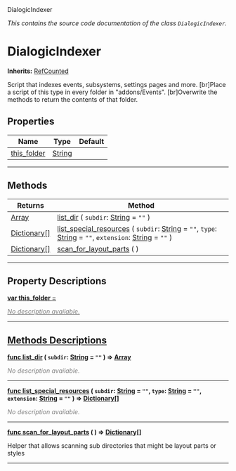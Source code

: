 
<div class="header-banner purple">
<div class="header-label purple">DialogicIndexer</div>
</div>

*This contains the source code documentation of the class `DialogicIndexer`.*
        
# DialogicIndexer
**Inherits:** [RefCounted](https://docs.godotengine.org/en/latest/classes/class_refcounted.html#class-refcounted)

Script that indexes events, subsystems, settings pages and more. [br]Place a script of this type in every folder in "addons/Events". [br]Overwrite the methods to return the contents of that folder.
## Properties
Name | Type | Default 
--- | --- | --- 
[<span class="hljs-title">this_folder</span>](#property-this_folder) | [String](https://docs.godotengine.org/en/latest/classes/class_string.html#class-string) |   
--- 

## Methods
Returns | Method 
--- | --- 
<span class="hljs-attribute">[Array](https://docs.godotengine.org/en/latest/classes/class_array.html#class-array)</span> | [<span class="hljs-title">list_dir</span>](#property-list_dir) ( `subdir`: [String](https://docs.godotengine.org/en/latest/classes/class_string.html#class-string) = `""` ) 
<span class="hljs-attribute">[Dictionary[]](https://docs.godotengine.org/en/latest/classes/class_dictionary.html#class-dictionary)</span> | [<span class="hljs-title">list_special_resources</span>](#property-list_special_resources) ( `subdir`: [String](https://docs.godotengine.org/en/latest/classes/class_string.html#class-string) = `""`, `type`: [String](https://docs.godotengine.org/en/latest/classes/class_string.html#class-string) = `""`, `extension`: [String](https://docs.godotengine.org/en/latest/classes/class_string.html#class-string) = `""` ) 
<span class="hljs-attribute">[Dictionary[]](https://docs.godotengine.org/en/latest/classes/class_dictionary.html#class-dictionary)</span> | [<span class="hljs-title">scan_for_layout_parts</span>](#property-scan_for_layout_parts) ( ) 
--- 
## Property Descriptions



<a class="header" id="property-this_folder" href="#property-this_folder">**<span class="hljs-attribute">var</span> <span class="hljs-title">this_folder</span> <span style = "color: gray"> = </span> <unknown>** 



 <span style = "color: gray">*No description available.*</span> 

---

## Methods Descriptions



<a class="header" id="method-list_dir" href="#method-list_dir">**<span class="hljs-attribute">func</span> [<span class="hljs-title">list_dir</span>](#property-list_dir) ( `subdir`: [String](https://docs.godotengine.org/en/latest/classes/class_string.html#class-string) = `""` )</a>  ⇒ <span class="hljs-attribute">[Array](https://docs.godotengine.org/en/latest/classes/class_array.html#class-array)</span>** 



 <span style = "color: gray">*No description available.*</span> 

---



<a class="header" id="method-list_special_resources" href="#method-list_special_resources">**<span class="hljs-attribute">func</span> [<span class="hljs-title">list_special_resources</span>](#property-list_special_resources) ( `subdir`: [String](https://docs.godotengine.org/en/latest/classes/class_string.html#class-string) = `""`, `type`: [String](https://docs.godotengine.org/en/latest/classes/class_string.html#class-string) = `""`, `extension`: [String](https://docs.godotengine.org/en/latest/classes/class_string.html#class-string) = `""` )</a>  ⇒ <span class="hljs-attribute">[Dictionary[]](https://docs.godotengine.org/en/latest/classes/class_dictionary.html#class-dictionary)</span>** 



 <span style = "color: gray">*No description available.*</span> 

---



<a class="header" id="method-scan_for_layout_parts" href="#method-scan_for_layout_parts">**<span class="hljs-attribute">func</span> [<span class="hljs-title">scan_for_layout_parts</span>](#property-scan_for_layout_parts) ( )</a>  ⇒ <span class="hljs-attribute">[Dictionary[]](https://docs.godotengine.org/en/latest/classes/class_dictionary.html#class-dictionary)</span>** 



Helper that allows scanning sub directories that might be layout parts or styles

---

